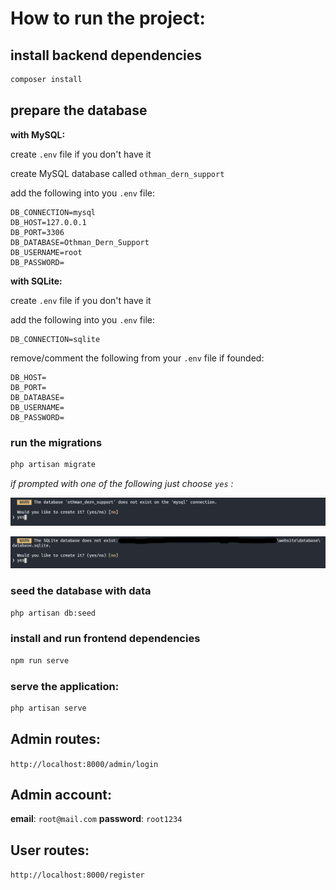 # How to run the project:

## install backend dependencies

```bash
composer install
```

## prepare the database

**with MySQL:**

create `.env` file if you don't have it

create MySQL database called `othman_dern_support`

add the following into you `.env` file:

```
DB_CONNECTION=mysql
DB_HOST=127.0.0.1
DB_PORT=3306
DB_DATABASE=Othman_Dern_Support
DB_USERNAME=root
DB_PASSWORD=
```

**with SQLite:**

create `.env` file if you don't have it

add the following into you `.env` file:

```
DB_CONNECTION=sqlite
```

remove/comment the following from your `.env` file if founded:

```.env
DB_HOST=
DB_PORT=
DB_DATABASE=
DB_USERNAME=
DB_PASSWORD=
```

### run the migrations

```bash
php artisan migrate
```

_if prompted with one of the following just choose `yes` :_

![](public/images/mysql_prompt.png)

![](public/images/sqlite_prompt.png)

### seed the database with data

```bash
php artisan db:seed
```

### install and run frontend dependencies

```bash
npm run serve
```

### serve the application:

```bash
php artisan serve
```

## Admin routes:

`http://localhost:8000/admin/login`

## Admin account:

**email**: `root@mail.com`
**password**: `root1234`

## User routes:

`http://localhost:8000/register`
